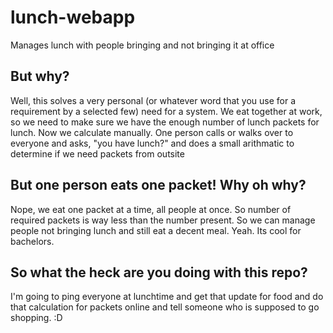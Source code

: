 # lunch-webapp
Manages lunch with people bringing and not bringing it at office

## But why?
Well, this solves a very personal (or whatever word that you use for a requirement by a selected few) need for a system. We eat together at work,
so we need to make sure we have the enough number of lunch packets for lunch. Now we calculate manually. One person calls or walks over to 
everyone and asks, "you have lunch?" and does a small arithmatic to determine if we need packets from outsite

## But one person eats one packet! Why oh why?
Nope, we eat one packet at a time, all people at once. So number of required packets is way less than the number present. So we can
manage people not bringing lunch and still eat a decent meal. Yeah. Its cool for bachelors. 

## So what the heck are you doing with this repo?
I'm going to ping everyone at lunchtime and get that update for food and do that calculation for packets online and tell someone who is
supposed to go shopping. :D
